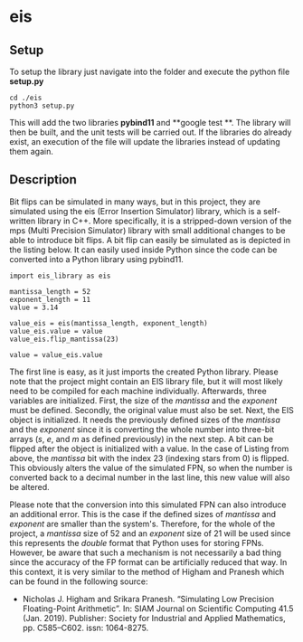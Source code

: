 # eis

## Setup 
To setup the library just navigate into the folder and execute the python file **setup.py**

```
cd ./eis
python3 setup.py
```

This will add the two libraries **pybind11** and **google test **. The library will then be built, and the unit tests will be carried out. 
If the libraries do already exist, an execution of the file will update the libraries instead of updating them again.


## Description 
Bit flips can be simulated in many ways, but in this project, they are simulated using the eis (Error Insertion Simulator) library, which is a self-written library in C++. More specifically, it is a stripped-down version of the mps (Multi Precision Simulator) library with small additional changes to be able to introduce bit flips. A bit flip can easily be simulated as is depicted in the listing below. It can easily used inside Python since the code can be converted into a Python library using pybind11.

```
import eis_library as eis

mantissa_length = 52
exponent_length = 11
value = 3.14

value_eis = eis(mantissa_length, exponent_length)
value_eis.value = value 
value_eis.flip_mantissa(23)

value = value_eis.value
```

The first line is easy, as it just imports the created Python library. Please note that the project might contain an EIS library file, but it will most likely need to be compiled for each machine individually. Afterwards, three variables are initialized. First, the size of the *mantissa* and the *exponent* must be defined. Secondly, the original value must also be set. Next, the EIS object is initialized. It needs the previously defined sizes of the $mantissa$ and the $exponent$ since it is converting the whole number into three-bit arrays ($s$, $e$, and $m$ as defined previously) in the next step. A bit can be flipped after the object is initialized with a value. In the case of Listing from above, the *mantissa* bit with the index $23$ (indexing stars from $0$) is flipped. This obviously alters the value of the simulated FPN, so when the number is converted back to a decimal number in the last line, this new value will also be altered.

Please note that the conversion into this simulated FPN can also introduce an additional error. This is the case if the defined sizes of *mantissa* and *exponent* are smaller than the system's. Therefore, for the whole of the project, a *mantissa* size of $52$ and an *exponent* size of $21$ will be used since this represents the *double* format that Python uses for storing FPNs. However, be aware that such a mechanism is not necessarily a bad thing since the accuracy of the FP format can be artificially reduced that way. In this context, it is very similar to the method of Higham and Pranesh which can be found in the following source:

- Nicholas J. Higham and Srikara Pranesh. “Simulating Low Precision Floating-Point Arithmetic”. In: SIAM Journal on Scientific Computing 41.5 (Jan. 2019). Publisher: Society for Industrial and Applied Mathematics, pp. C585–C602. issn: 1064-8275.

